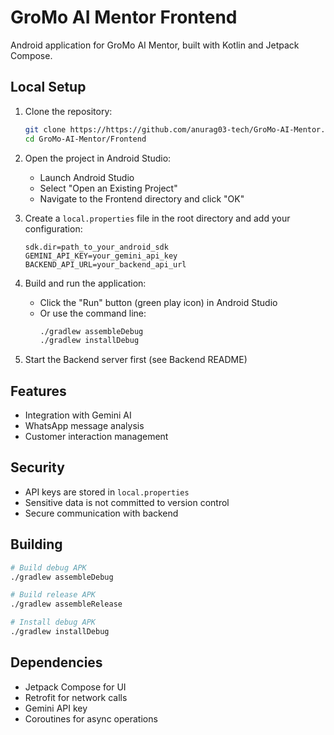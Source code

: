 # GroMo AI Mentor Frontend

Android application for GroMo AI Mentor, built with Kotlin and Jetpack Compose.

## Local Setup

1. Clone the repository:

   ```bash
   git clone https://https://github.com/anurag03-tech/GroMo-AI-Mentor.git
   cd GroMo-AI-Mentor/Frontend
   ```

2. Open the project in Android Studio:

   - Launch Android Studio
   - Select "Open an Existing Project"
   - Navigate to the Frontend directory and click "OK"

3. Create a `local.properties` file in the root directory and add your configuration:

   ```
   sdk.dir=path_to_your_android_sdk
   GEMINI_API_KEY=your_gemini_api_key
   BACKEND_API_URL=your_backend_api_url
   ```

4. Build and run the application:

   - Click the "Run" button (green play icon) in Android Studio
   - Or use the command line:
     ```bash
     ./gradlew assembleDebug
     ./gradlew installDebug
     ```

5. Start the Backend server first (see Backend README)

## Features

- Integration with Gemini AI
- WhatsApp message analysis
- Customer interaction management

## Security

- API keys are stored in `local.properties`
- Sensitive data is not committed to version control
- Secure communication with backend

## Building

```bash
# Build debug APK
./gradlew assembleDebug

# Build release APK
./gradlew assembleRelease

# Install debug APK
./gradlew installDebug
```

## Dependencies

- Jetpack Compose for UI
- Retrofit for network calls
- Gemini API key
- Coroutines for async operations
